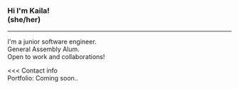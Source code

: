### Hi I'm Kaila! <br/> (she/her)
---
I'm a junior software engineer. <br/>
General Assembly Alum. <br/>
Open to work and collaborations! <br/>

<<< Contact info <br/>
Portfolio: Coming soon..
